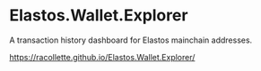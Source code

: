# Elastos.Wallet.Explorer

A transaction history dashboard for Elastos mainchain addresses.

https://racollette.github.io/Elastos.Wallet.Explorer/
